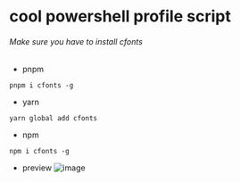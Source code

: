 # cool powershell profile script
<h6>Make sure you have to install cfonts</h6>

- pnpm

```
pnpm i cfonts -g

```
- yarn
```
yarn global add cfonts
```
- npm

```
npm i cfonts -g
```
- preview
  ![image](https://github.com/cStralpt/powershell-profile/assets/95400822/e7276b69-1e16-4e73-8c3c-a765fd1742e9)

